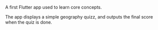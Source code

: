 A first Flutter app used to learn core concepts.

The app displays a simple geography quizz, and outputs the final score when the quiz is done.
